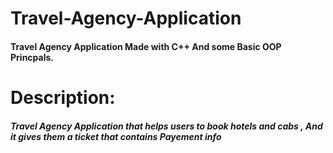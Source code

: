 # Travel-Agency-Application
#### Travel Agency Application Made with C++ And some Basic OOP Princpals.





# Description:

##### Travel Agency Application that helps users to book hotels and cabs , And it gives them a ticket that contains Payement info
